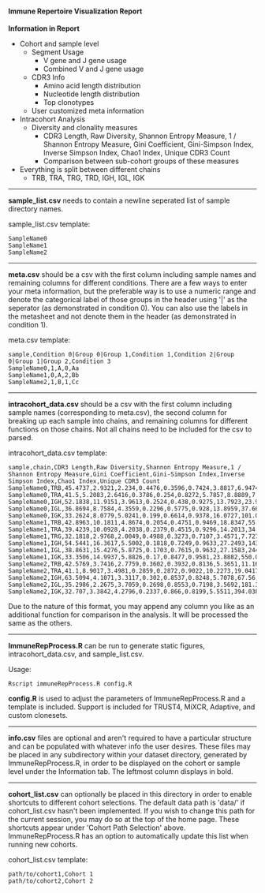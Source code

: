 #### Immune Repertoire Visualization Report

**Information in Report**

* Cohort and sample level 
    * Segment Usage
        * V gene and J gene usage
        * Combined V and J gene usage 
    * CDR3 Info
        * Amino acid length distribution
        * Nucleotide length distribution
        * Top clonotypes
    * User customized meta information 
* Intracohort Analysis
    * Diversity and clonality measures
        * CDR3 Length, Raw Diversity, Shannon Entropy Measure, 1 / Shannon Entropy Measure, Gini Coefficient, Gini-Simpson Index, Inverse Simpson Index, Chao1 Index, Unique CDR3 Count
        * Comparison between sub-cohort groups of these measures
* Everything is split between different chains 
    * TRB, TRA, TRG, TRD, IGH, IGL, IGK

---

**sample_list.csv** needs to contain a newline seperated list of sample directory names.

sample_list.csv template:
```
SampleName0
SampleName1
SampleName2
```

---

**meta.csv** should be a csv with the first column including sample names and remaining columns for different conditions. 
There are a few ways to enter your meta information, but the preferable way is to use a numeric range and denote 
the categorical label of those groups in the header using '|' as the seperator (as demonstrated in condition 0). 
You can also use the labels in the metasheet and not denote them in the header (as demonstrated in condition 1).

meta.csv template:
```
sample,Condition 0|Group 0|Group 1,Condition 1,Condition 2|Group 0|Group 1|Group 2,Condition 3
SampleName0,1,A,0,Aa
SampleName1,0,A,2,Bb
SampleName2,1,B,1,Cc
```

---

**intracohort_data.csv** should be a csv with the first column including sample names (corresponding to meta.csv), 
the second column for breaking up each sample into chains, and remaining columns for different functions on those chains.
Not all chains need to be included for the csv to parsed.

intracohort_data.csv template:
```
sample,chain,CDR3 Length,Raw Diversity,Shannon Entropy Measure,1 / Shannon Entropy Measure,Gini Coefficient,Gini-Simpson Index,Inverse Simpson Index,Chao1 Index,Unique CDR3 Count
SampleName0,TRB,45.4737,2.9321,2.234,0.4476,0.3596,0.7424,3.8817,6.9474,6
SampleName0,TRA,41.5,5.2083,2.6416,0.3786,0.254,0.8272,5.7857,8.8889,7
SampleName0,IGH,52.1838,11.9151,3.9613,0.2524,0.438,0.9275,13.7923,23.9951,20
SampleName0,IGL,36.8694,8.7584,4.3559,0.2296,0.5775,0.928,13.8959,37.6653,34
SampleName0,IGK,33.2624,8.0779,5.0241,0.199,0.6614,0.9378,16.0727,101.0339,75
SampleName1,TRB,42.8963,10.1811,4.8674,0.2054,0.4751,0.9469,18.8347,55.8225,45
SampleName1,TRA,39.4239,10.0928,4.2038,0.2379,0.4515,0.9296,14.2013,34.012,26
SampleName1,TRG,32.1818,2.9768,2.0049,0.4988,0.3273,0.7107,3.4571,7.7273,5
SampleName1,IGH,54.5441,16.3617,5.5002,0.1818,0.7249,0.9633,27.2493,143.8969,115
SampleName1,IGL,38.8631,15.4276,5.8725,0.1703,0.7615,0.9632,27.1583,244.8357,215
SampleName1,IGK,33.3506,14.9937,5.8826,0.17,0.8477,0.9581,23.8882,550.0341,403
SampleName2,TRB,42.5769,3.7416,2.7759,0.3602,0.3932,0.8136,5.3651,11.1635,9
SampleName2,TRA,41.1,8.9017,3.4981,0.2859,0.2872,0.9022,10.2273,19.0417,13
SampleName2,IGH,63.5094,4.1071,3.3117,0.302,0.8537,0.8248,5.7078,67.56,45
SampleName2,IGL,35.2986,2.2675,3.7059,0.2698,0.8553,0.7198,3.5692,181.3025,153
SampleName2,IGK,32.707,3.3842,4.2796,0.2337,0.866,0.8199,5.5511,394.038,279
```

Due to the nature of this format, you may append any column you like as an additional function for comparison in the analysis. 
It will be processed the same as the others.

---

**ImmuneRepProcess.R** can be run to generate static figures, intracohort_data.csv, and sample_list.csv.

Usage:
```
Rscript immuneRepProcess.R config.R
```

**config.R** is used to adjust the parameters of ImmuneRepProcess.R and a template is included.
Support is included for TRUST4, MiXCR, Adaptive, and custom clonesets.

---

**info.csv** files are optional and aren't required to have a particular structure and can be populated with whatever info the user desires. 
These files may be placed in any subdirectory within your dataset directory, generated by ImmuneRepProcess.R, in order to be displayed on the cohort or sample level under the Information tab.
The leftmost column displays in bold.

---

**cohort_list.csv** can optionally be placed in this directory in order to enable shortcuts to different cohort selections.
The default data path is 'data/' if cohort_list.csv hasn't been implemented. If you wish to change this path for the current session, you may do so at the top of the home page.
These shortcuts appear under 'Cohort Path Selection' above. ImmuneRepProcess.R has an option to automatically update this list when running new cohorts.

cohort_list.csv template:
```
path/to/cohort1,Cohort 1
path/to/cohort2,Cohort 2
```